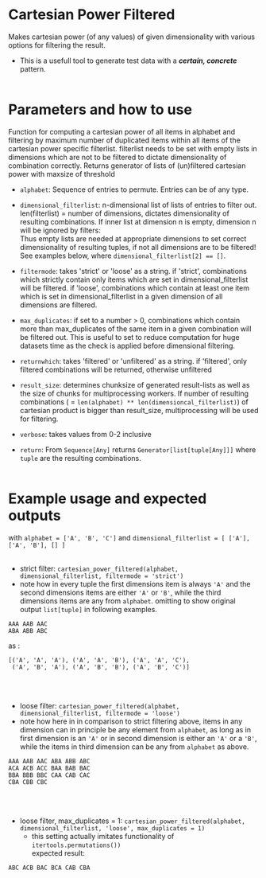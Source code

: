 Cartesian Power Filtered
========================

Makes cartesian power (of any values) of given dimensionality with various options for filtering the result.

- This is a usefull tool to generate test data with a **_certain, concrete_** pattern. 
<br/> <br/>

Parameters and how to use
=======================

Function for computing a cartesian power of all items in alphabet and filtering by maximum number of duplicated items within all items of the cartesian power specific filterlist. filterlist needs to be set with empty lists in dimensions which are not to be filtered to dictate dimensionality of combination correctly. Returns generator of lists of (un)filtered cartesian power with maxsize of threshold

- ```alphabet```: Sequence of entries to permute. Entries can be of any type.

- ```dimensional_filterlist```: n-dimensional list of lists of entries to filter out. len(filterlist) = number of dimensions, dictates dimensionality of resulting combinations. If inner list at dimension n is empty, dimension n will be ignored by filters: <br/>
Thus empty lists are needed at appropriate dimensions to set correct dimensionality of resulting tuples, if not all dimensions are to be filtered! <br/>
See examples below, where ```dimensional_filterlist[2] == []```.

- ```filtermode```: takes 'strict' or 'loose' as a string. if 'strict', combinations which strictly contain only items which are set in dimensional_filterlist will be filtered. if 'loose', combinations which contain at least one item which is set in dimensional_filterlist in a given dimension of all dimensions are filtered.

- ```max_duplicates```: if set to a number > 0, combinations which contain more than max_duplicates of the same item in a given combination will be filtered out. This is useful to set to reduce computation for huge datasets time as the check is applied before dimensional filtering.

- ```returnwhich```: takes 'filtered' or 'unfiltered' as a string. if 'filtered', only filtered combinations will be returned, otherwise unfiltered

- ```result_size```: determines chunksize of generated result-lists as well as the size of chunks for multiprocessing workers. If number of resulting combinations ( = ```len(alphabet) ** len(dimensioncal_filterlist)```) of cartesian product is bigger than result_size, multiprocessing will be used for filtering.

- ```verbose```: takes values from 0-2 inclusive


- ```return```: From ```Sequence[Any]``` returns ```Generator[list[tuple[Any]]]``` where ```tuple``` are the resulting combinations.
<br/> <br/>

Example usage and expected outputs
=================================

with ```alphabet = ['A', 'B', 'C']``` and ```dimensional_filterlist = [ ['A'], ['A', 'B'], [] ]```
 <br/> <br/>

- strict filter: ```cartesian_power_filtered(alphabet, dimensional_filterlist, filtermode = 'strict')``` <br/>
- note how in every tuple the first dimensions item is always ```'A'``` and the second dimensions items are either ```'A'``` or ```'B'```, while the third dimensions items are any from ```alphabet```.
omitting to show original output ```list[tuple]``` in following examples.

```
AAA AAB AAC
ABA ABB ABC
```

as :

```
[('A', 'A', 'A'), ('A', 'A', 'B'), ('A', 'A', 'C'),
 ('A', 'B', 'A'), ('A', 'B', 'B'), ('A', 'B', 'C')]
```
<br/><br/>


- loose filter: ```cartesian_power_filtered(alphabet, dimensional_filterlist, filtermode = 'loose')``` <br/>
- note how here in in comparison to strict filtering above, items in any dimension can in principle be any element from ```alphabet```, as long as in first dimension is an ```'A'``` or in second dimension is either an ```'A'``` or a ```'B'```, while the items in third dimension can be any from ```alphabet``` as above.

```
AAA AAB AAC ABA ABB ABC
ACA ACB ACC BAA BAB BAC
BBA BBB BBC CAA CAB CAC
CBA CBB CBC
```
 <br/><br/>


- loose filter, max_duplicates = 1: ```cartesian_power_filtered(alphabet, dimensional_filterlist, 'loose', max_duplicates = 1)``` <br/>
	 - this setting actually imitates functionality of ```itertools.permutations())``` <br/>
expected result:

```
ABC ACB BAC BCA CAB CBA
```
